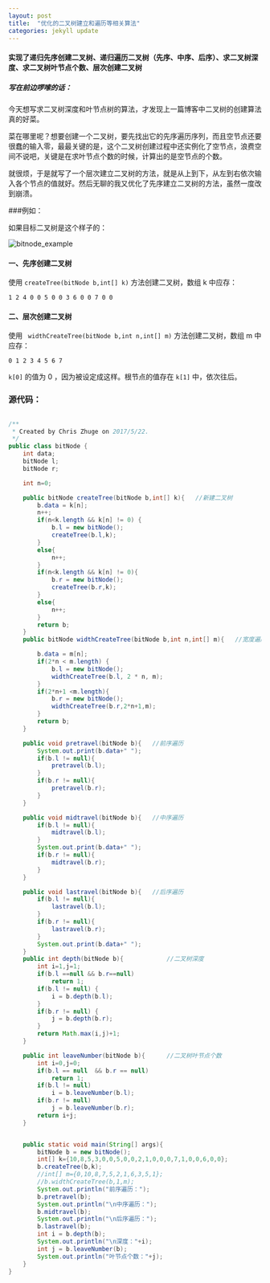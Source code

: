 ```yaml
---
layout: post
title:  "优化的二叉树建立和遍历等相关算法"
categories: jekyll update
---
```


#### 实现了递归先序创建二叉树、递归遍历二叉树（先序、中序、后序）、求二叉树深度、求二叉树叶节点个数、层次创建二叉树
##### 写在前边啰嗦的话：

今天想写求二叉树深度和叶节点树的算法，才发现上一篇博客中二叉树的创建算法真的好菜。

菜在哪里呢？想要创建一个二叉树，要先找出它的先序遍历序列，而且空节点还要很蠢的输入零，最最关键的是，这个二叉树创建过程中还实例化了空节点，浪费空间不说吧，关键是在求叶节点个数的时候，计算出的是空节点的个数。

就很烦，于是就写了一个层次建立二叉树的方法，就是从上到下，从左到右依次输入各个节点的值就好。然后无聊的我又优化了先序建立二叉树的方法，虽然一度改到崩溃。

###例如：

如果目标二叉树是这个样子的：

![bitnode_example](https://github.com/chriszhuge/chriszhuge.github.io/blob/master/pictures/bitnode_example.png?raw=true)

#### 一、先序创建二叉树

使用 `createTree(bitNode b,int[] k)` 方法创建二叉树，数组 k 中应存：
	
	1 2 4 0 0 5 0 0 3 6 0 0 7 0 0

#### 二、层次创建二叉树 

使用 ` widthCreateTree(bitNode b,int n,int[] m)` 方法创建二叉树，数组 m 中应存：
	
	0 1 2 3 4 5 6 7

`k[0]` 的值为 0 ，因为被设定成这样。根节点的值存在 `k[1]` 中，依次往后。
 

### 源代码：

```java

/**
 * Created by Chris Zhuge on 2017/5/22.
 */
public class bitNode {
    int data;
    bitNode l;
    bitNode r;

    int n=0;

    public bitNode createTree(bitNode b,int[] k){   //新建二叉树
        b.data = k[n];
        n++;
        if(n<k.length && k[n] != 0) {
            b.l = new bitNode();
            createTree(b.l,k);
        }
        else{
            n++;
        }
        if(n<k.length && k[n] != 0){
            b.r = new bitNode();
            createTree(b.r,k);
        }
        else{
            n++;
        }
        return b;
    }
    public bitNode widthCreateTree(bitNode b,int n,int[] m){   //宽度遍历新建二叉树

        b.data = m[n];
        if(2*n < m.length) {
            b.l = new bitNode();
            widthCreateTree(b.l, 2 * n, m);
        }
        if(2*n+1 <m.length){
            b.r = new bitNode();
            widthCreateTree(b.r,2*n+1,m);
        }
        return b;
    }

    public void pretravel(bitNode b){   //前序遍历
        System.out.print(b.data+" ");
        if(b.l != null){
            pretravel(b.l);
        }
        if(b.r != null){
            pretravel(b.r);
        }
    }

    public void midtravel(bitNode b){   //中序遍历
        if(b.l != null){
            midtravel(b.l);
        }
        System.out.print(b.data+" ");
        if(b.r != null){
            midtravel(b.r);
        }
    }

    public void lastravel(bitNode b){   //后序遍历
        if(b.l != null){
            lastravel(b.l);
        }
        if(b.r != null){
            lastravel(b.r);
        }
        System.out.print(b.data+" ");
    }
    public int depth(bitNode b){            //二叉树深度
        int i=1,j=1;
        if(b.l ==null && b.r==null)
            return 1;
        if(b.l != null) {
            i = b.depth(b.l);
        }
        if(b.r != null) {
            j = b.depth(b.r);
        }
        return Math.max(i,j)+1;
    }

    public int leaveNumber(bitNode b){      //二叉树叶节点个数
        int i=0,j=0;
        if(b.l == null  && b.r == null)
            return 1;
        if(b.l != null)
            i = b.leaveNumber(b.l);
        if(b.r != null)
            j = b.leaveNumber(b.r);
        return i+j;
    }


    public static void main(String[] args){
        bitNode b = new bitNode();
        int[] k={10,8,5,3,0,0,5,0,0,2,1,0,0,0,7,1,0,0,6,0,0};
        b.createTree(b,k);
        //int[] m={0,10,8,7,5,2,1,6,3,5,1};
        //b.widthCreateTree(b,1,m);
        System.out.println("前序遍历：");
        b.pretravel(b);
        System.out.println("\n中序遍历：");
        b.midtravel(b);
        System.out.println("\n后序遍历：");
        b.lastravel(b);
        int i = b.depth(b);
        System.out.println("\n深度："+i);
        int j = b.leaveNumber(b);
        System.out.println("叶节点个数："+j);
    }
}

```